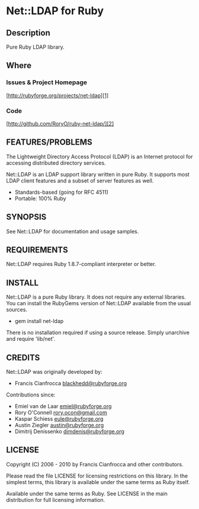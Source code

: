 # Net::LDAP for Ruby

## Description

Pure Ruby LDAP library.

## Where

### Issues & Project Homepage

[http://rubyforge.org/projects/net-ldap][1]

### Code

[http://github.com/RoryO/ruby-net-ldap/][2]

## FEATURES/PROBLEMS

The Lightweight Directory Access Protocol (LDAP) is an Internet protocol for
accessing distributed directory services.

Net::LDAP is an LDAP support library written in pure Ruby. It supports most
LDAP client features and a subset of server features as well.

* Standards-based (going for RFC 4511)
* Portable: 100% Ruby

## SYNOPSIS

See Net::LDAP for documentation and usage samples.

## REQUIREMENTS

Net::LDAP requires Ruby 1.8.7-compliant interpreter or better.

## INSTALL

Net::LDAP is a pure Ruby library. It does not require any external libraries.
You can install the RubyGems version of Net::LDAP available from the usual
sources.

* gem install net-ldap

There is no installation required if using a source release.  Simply 
unarchive and require 'lib/net'.

## CREDITS

Net::LDAP was originally developed by:

* Francis Cianfrocca <blackhedd@rubyforge.org>

Contributions since:

* Emiel van de Laar <emiel@rubyforge.org>
* Rory O'Connell <rory.ocon@gmail.com>
* Kaspar Schiess <eule@rubyforge.org>
* Austin Ziegler <austin@rubyforge.org>
* Dimitrij Denissenko <dimdenis@rubyforge.org>

## LICENSE

Copyright (C) 2006 - 2010 by Francis Cianfrocca and other contributors.

Please read the file LICENSE for licensing restrictions on this library. In
the simplest terms, this library is available under the same terms as Ruby
itself.

Available under the same terms as Ruby. See LICENSE in the main distribution
for full licensing information.

[1]:http://rubyforge.org/projects/net-ldap/
[2]:http://github.com/RoryO/ruby-net-ldap/
